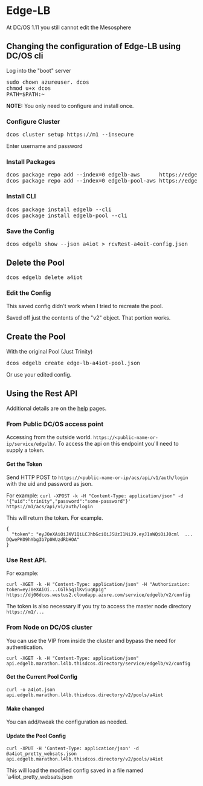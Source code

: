 # Edge-LB

At DC/OS 1.11 you still cannot edit the Mesosphere

## Changing the configuration of Edge-LB using DC/OS cli

Log into the "boot" server

<pre>
sudo chown azureuser. dcos
chmod u+x dcos
PATH=$PATH:~
</pre>


**NOTE:** You only need to configure and install once.

### Configure Cluster

<pre>
dcos cluster setup https://m1 --insecure
</pre>
Enter username and password


### Install Packages
<pre>
dcos package repo add --index=0 edgelb-aws      https://edge-lb-infinity-artifacts.s3.amazonaws.com/permanent/tag/v1.0.0-rc3/edgelb/stub-universe-edgelb.json
dcos package repo add --index=0 edgelb-pool-aws https://edge-lb-infinity-artifacts.s3.amazonaws.com/permanent/tag/v1.0.0-rc3/edgelb-pool/stub-universe-edgelb-pool.json
</pre>

### Install CLI 

<pre>
dcos package install edgelb --cli
dcos package install edgelb-pool --cli
</pre>



### Save the Config 

<pre>
dcos edgelb show --json a4iot > rcvRest-a4oit-config.json
</pre>

## Delete the Pool

<pre>
dcos edgelb delete a4iot
</pre>


### Edit the Config

This saved config didn't work when I tried to recreate the pool.  

Saved off just the contents of the "v2" object.  That portion works.


## Create the Pool

With the original Pool (Just Trinity)

<pre>
dcos edgelb create edge-lb-a4iot-pool.json 
</pre>

Or use your edited config.


## Using the Rest API


Additional details are on the [help](https://docs.mesosphere.com/services/edge-lb/) pages.

### From Public DC/OS access point

Accessing from the outside world.  `https://<public-name-or-ip/service/edgelb/`.  To access the api on this endpoint you'll need to supply a token.

#### Get the Token 

Send HTTP POST to `https://<public-name-or-ip/acs/api/v1/auth/login` with the uid and password as json.

For example: `curl -XPOST -k -H "Content-Type: application/json" -d '{"uid":"trinity","password":"some-password"}' https://m1/acs/api/v1/auth/login`  

This will return the token.  For example.

```
{
  "token": "eyJ0eXAiOiJKV1QiLCJhbGciOiJSUzI1NiJ9.eyJ1aWQiOiJ0cml  ...   DQwePKO9hYbg3b7p0WUzdRbHOA"
}

```

### Use Rest API.

For example:

```
curl -XGET -k -H "Content-Type: application/json" -H "Authorization: token=eyJ0eXAiOi...CGlk5q1lKviuqKp1g"  https://dj06dcos.westus2.cloudapp.azure.com/service/edgelb/v2/config
```

The token is also necessary if you try to access the master node directory `https://m1/...`

### From Node on DC/OS cluster

You can use the VIP from inside the cluster and bypass the need for authentication.

```
curl -XGET -k -H "Content-Type: application/json" api.edgelb.marathon.l4lb.thisdcos.directory/service/edgelb/v2/config
```

#### Get the Current Pool Config

```
curl -o a4iot.json api.edgelb.marathon.l4lb.thisdcos.directory/v2/pools/a4iot

```

#### Make changed 

You can add/tweak the configuration as needed.


#### Update the Pool Config

```
curl -XPUT -H 'Content-Type: application/json' -d @a4iot_pretty_websats.json api.edgelb.marathon.l4lb.thisdcos.directory/v2/pools/a4iot

```

This will load the modified config saved in a file named `a4iot_pretty_websats.json

